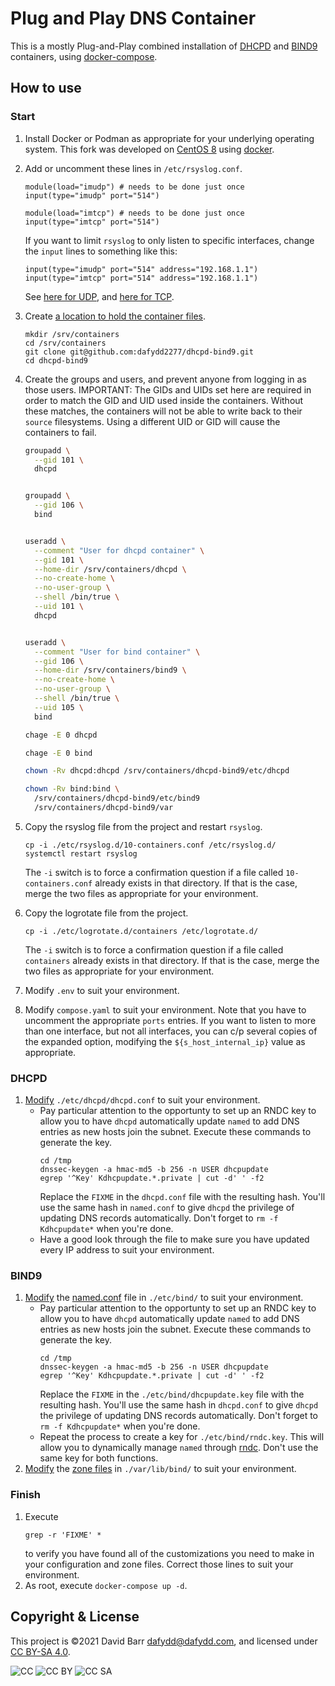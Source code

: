 # Plug and Play DNS Container

This is a mostly Plug-and-Play combined installation of
[DHCPD][ref001] and [BIND9][ref002] containers, using
[docker-compose][ref003].

[ref001]: https://hub.docker.com/r/dafydd2277/dhcpd
[ref002]: https://hub.docker.com/_/bind9
[ref003]: https://docs.docker.com/compose/


## How to use

### Start

1. Install Docker or Podman as appropriate for your underlying
operating system. This fork was developed on [CentOS 8][ref011] using
[docker][ref012].
1. Add or uncomment these lines in `/etc/rsyslog.conf`.
    ```
    module(load="imudp") # needs to be done just once
    input(type="imudp" port="514")

    module(load="imtcp") # needs to be done just once
    input(type="imtcp" port="514")
    ```
    If you want to limit `rsyslog` to only listen to specific
    interfaces, change the `input` lines to something like this:
    ```
    input(type="imudp" port="514" address="192.168.1.1")
    input(type="imtcp" port="514" address="192.168.1.1")
    ```
    See [here for UDP][ref014], and [here for TCP][ref015].
1. Create [a location to hold the container files][ref013].
    ```
    mkdir /srv/containers
    cd /srv/containers
    git clone git@github.com:dafydd2277/dhcpd-bind9.git
    cd dhcpd-bind9
    ```
1. Create the groups and users, and prevent anyone from logging in as
those users. IMPORTANT: The GIDs and UIDs set here are required in
order to match the GID and UID used inside the containers. Without
these matches, the containers will not be able to write back to their
`source` filesystems. Using a different UID or GID will cause the
containers to fail.

    ```bash
    groupadd \
      --gid 101 \
      dhcpd
    
    
    groupadd \
      --gid 106 \
      bind
    
    
    useradd \
      --comment "User for dhcpd container" \
      --gid 101 \
      --home-dir /srv/containers/dhcpd \
      --no-create-home \
      --no-user-group \
      --shell /bin/true \
      --uid 101 \
      dhcpd
    
    
    useradd \
      --comment "User for bind container" \
      --gid 106 \
      --home-dir /srv/containers/bind9 \
      --no-create-home \
      --no-user-group \
      --shell /bin/true \
      --uid 105 \
      bind
    
    chage -E 0 dhcpd

    chage -E 0 bind
    
    chown -Rv dhcpd:dhcpd /srv/containers/dhcpd-bind9/etc/dhcpd

    chown -Rv bind:bind \
      /srv/containers/dhcpd-bind9/etc/bind9
      /srv/containers/dhcpd-bind9/var
    ```
1. Copy the rsyslog file from the project and restart `rsyslog`.
    
    ```
    cp -i ./etc/rsyslog.d/10-containers.conf /etc/rsyslog.d/
    systemctl restart rsyslog
    ```
    The `-i` switch is to force a confirmation question if a file
    called `10-containers.conf` already exists in that directory. If
    that is the case, merge the two files as appropriate for your
    environment.
1. Copy the logrotate file from the project.
    
    ```
    cp -i ./etc/logrotate.d/containers /etc/logrotate.d/
    ```
    The `-i` switch is to force a confirmation question if a file
    called `containers` already exists in that directory. If that is
    the case, merge the two files as appropriate for your environment.
1. Modify `.env` to suit your environment.
1. Modify `compose.yaml` to suit your environment. Note that you have
to uncomment the appropriate `ports` entries. If you want to listen to
more than one interface, but not all interfaces, you can c/p several
copies of the expanded option, modifying the `${s_host_internal_ip}`
value as appropriate.

[ref011]: https://centos.org/
[ref012]: https://docs.docker.com/engine/install/centos/ 
[ref013]: https://refspecs.linuxfoundation.org/FHS_3.0/fhs/ch03s17.html
[ref014]: https://rsyslog.readthedocs.io/en/latest/configuration/modules/imudp.html
[ref015]: https://rsyslog.readthedocs.io/en/latest/configuration/modules/imtcp.html


### DHCPD

1. [Modify][ref021] `./etc/dhcpd/dhcpd.conf` to suit your environment.
    * Pay particular attention to the opportunty to set up an RNDC
    key to allow you to have `dhcpd` automatically update `named` to
    add DNS entries as new hosts join the subnet. Execute these
    commands to generate the key.
        ```
        cd /tmp
        dnssec-keygen -a hmac-md5 -b 256 -n USER dhcpupdate
        egrep '^Key' Kdhcpupdate.*.private | cut -d' ' -f2
        ```
        Replace the `FIXME` in the `dhcpd.conf` file with the resulting
        hash. You'll use the same hash in `named.conf` to give `dhcpd`
        the privilege of updating DNS records automatically. Don't
        forget to `rm -f Kdhcpupdate*` when you're done.
    * Have a good look through the file to make sure you have updated
    every IP address to suit your environment.

[ref021]: https://linux.die.net/man/5/dhcpd.conf


### BIND9

1. [Modify][ref031] the [named.conf][ref032] file in `./etc/bind/` to
suit your environment.
    * Pay particular attention to the opportunty to set up an RNDC
    key to allow you to have `dhcpd` automatically update `named` to
    add DNS entries as new hosts join the subnet. Execute these
    commands to generate the key.
        ```
        cd /tmp
        dnssec-keygen -a hmac-md5 -b 256 -n USER dhcpupdate
        egrep '^Key' Kdhcpupdate.*.private | cut -d' ' -f2
        ```
        Replace the `FIXME` in the `./etc/bind/dhcpupdate.key` file
        with the resulting hash. You'll use the same hash in
        `dhcpd.conf` to give `dhcpd` the privilege of updating DNS
        records automatically. Don't forget to `rm -f Kdhcpupdate*`
        when you're done.
    * Repeat the process to create a key for `./etc/bind/rndc.key`.
    This will allow you to dynamically manage `named` through
    [rndc][ref033]. Don't use the same key for both functions.
1. [Modify][ref034] the [zone files][ref035] in `./var/lib/bind/` to
suit your environment.

[ref031]: http://www.zytrax.com/books/dns/ch6/
[ref032]: https://bind9.readthedocs.io/en/v9_16_6/reference.html#configuration-file-elements
[ref033]: https://linuxconfig.org/configure-rndc-key-for-bind-dns-server-on-centos-7
[ref034]: https://arstechnica.com/gadgets/2020/08/understanding-dns-anatomy-of-a-bind-zone-file/
[ref035]: https://bind9.readthedocs.io/en/v9_16_6/reference.html#zone-file


### Finish

1. Execute
    ```
    grep -r 'FIXME' *
    ```
    to verify you have found all of the customizations you need to make
    in your configuration and zone files. Correct those lines to suit
    your environment.
1.  As root, execute `docker-compose up -d`.



## Copyright & License

This project is &copy;2021 David Barr <dafydd@dafydd.com>, and licensed
under [CC BY-SA 4.0][ref051].

![CC](https://creativecommons.org/presskit/icons/cc.svg?ref=chooser-v1)
![CC BY](https://mirrors.creativecommons.org/presskit/icons/by.svg?ref=chooser-v1)
![CC SA](https://mirrors.creativecommons.org/presskit/icons/sa.svg?ref=chooser-v1)

[ref051]: https://creativecommons.org/licenses/by-sa/4.0/?ref=chooser-v1

